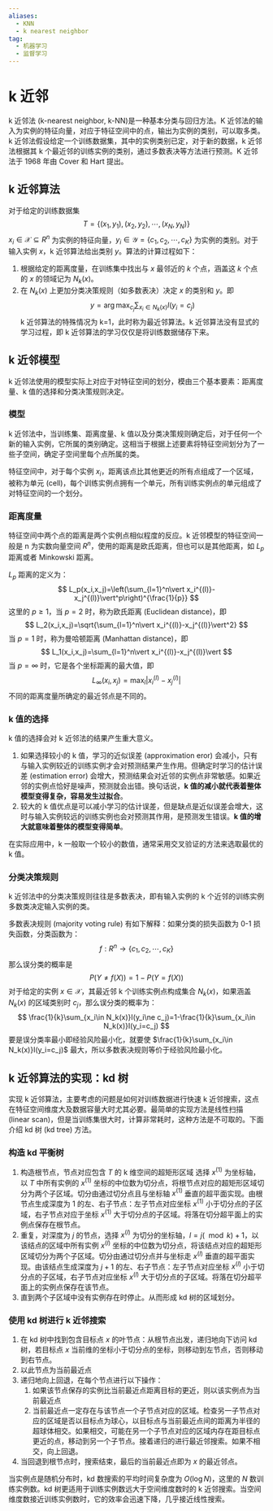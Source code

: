 ```yaml
---
aliases:
  - KNN
  - k nearest neighbor
tag:
  - 机器学习
  - 监督学习
---
```


# k 近邻

k 近邻法 (k-nearest neighbor, k-NN)是一种基本分类与回归方法。K 近邻法的输入为实例的特征向量，对应于特征空间中的点，输出为实例的类别，可以取多类。k 近邻法假设给定一个训练数据集，其中的实例类别已定，对于新的数据，k 近邻法根据其 k 个最近邻的训练实例的类别，通过多数表决等方法进行预测。K 近邻法于 1968 年由 Cover 和 Hart 提出。

## k 近邻算法

对于给定的训练数据集
$$
T=\{(x_1,y_1),(x_2,y_2),\cdots,(x_N,y_N)\}
$$
$x_i\in\mathcal X\subseteq R^n$ 为实例的特征向量，$y_i\in\mathcal Y=\{c_1,c_2,\cdots,c_K\}$ 为实例的类别。对于输入实例 $x$，k 近邻算法给出类别 $y$。算法的计算过程如下：
1. 根据给定的距离度量，在训练集中找出与 $x$ 最邻近的 $k$ 个点，涵盖这 $k$ 个点的 $x$ 的领域记为 $N_k(x)$。
2. 在 $N_k(x)$ 上更加分类决策规则（如多数表决）决定 $x$ 的类别和 $y$。即$$
y=\arg\max_{c_j}\sum_{x_i\in N_k(x)}I(y_i=c_j)
$$
k 近邻算法的特殊情况为 k=1，此时称为最近邻算法。k 近邻算法没有显式的学习过程，即 k 近邻算法的学习仅仅是将训练数据储存下来。

## k 近邻模型

k 近邻法使用的模型实际上对应于对特征空间的划分，模由三个基本要素：距离度量、k 值的选择和分类决策规则决定。

### 模型

k 近邻法中，当训练集、距离度量、k 值以及分类决策规则确定后，对于任何一个新的输入实例，它所属的类别确定。这相当于根据上述要素将特征空间划分为了一些子空间，确定子空间里每个点所属的类。

特征空间中，对于每个实例 $x_i$，距离该点比其他更近的所有点组成了一个区域，被称为单元 (cell)，每个训练实例点拥有一个单元，所有训练实例点的单元组成了对特征空间的一个划分。

### 距离度量

特征空间中两个点的距离是两个实例点相似程度的反应。k 近邻模型的特征空间一般是 n 为实数向量空间 $R^n$，使用的距离是欧氏距离，但也可以是其他距离，如 $L_p$ 距离或者 Minkowski 距离。

$L_p$ 距离的定义为：
$$
L_p(x_i,x_j)=\left(\sum_{l=1}^n\vert x_i^{(l)}-x_j^{(l)}\vert^p\right)^{\frac{1}{p}}
$$
这里的 $p\geqslant 1$，当 $p=2$ 时，称为欧氏距离 (Euclidean distance)，即
$$
L_2(x_i,x_j)=\sqrt{\sum_{l=1}^n\vert x_i^{(l)}-x_j^{(l)}\vert^2}
$$
当 $p=1$ 时，称为曼哈顿距离 (Manhattan distance)，即
$$
L_1(x_i,x_j)=\sum_{l=1}^n\vert x_i^{(l)}-x_j^{(l)}\vert
$$
当 $p=\infty$ 时，它是各个坐标距离的最大值，即
$$
L_\infty(x_i,x_j)=\max_l\vert x_i^{(l)}-x_j^{(l)}\vert
$$
不同的距离度量所确定的最近邻点是不同的。

### k 值的选择

k 值的选择会对 k 近邻法的结果产生重大意义。
1. 如果选择较小的 k 值，学习的近似误差 (approximation eror) 会减小，只有与输入实例较近的训练实例才会对预测结果产生作用。但确定时学习的估计误差 (estimation error) 会增大，预测结果会对近邻的实例点非常敏感。如果近邻的实例点恰好是噪声，预测就会出错。换句话说，**k 值的减小就代表着整体模型变得复杂，容易发生过拟合**。
2. 较大的 k 值优点是可以减小学习的估计误差，但是缺点是近似误差会增大，这时与输入实例较远的训练实例也会对预测其作用，是预测发生错误。**k 值的增大就意味着整体的模型变得简单**。

在实际应用中，k 一般取一个较小的数值，通常采用交叉验证的方法来选取最优的 k 值。

### 分类决策规则

k 近邻法中的分类决策规则往往是多数表决，即有输入实例的 k 个近邻的训练实例多数类决定输入实例的类。

多数表决规则 (majority voting rule) 有如下解释：如果分类的损失函数为 0-1 损失函数，分类函数为：
$$
f:R^n\to\{c_1,c_2,\cdots, c_K\}
$$
那么误分类的概率是
$$
P(Y\ne f(X))=1-P(Y=f(X))
$$
对于给定的实例 $x\in\mathcal X$，其最近邻 k 个训练实例点构成集合 $N_k(x)$，如果涵盖 $N_k(x)$ 的区域类别时 $c_j$，那么误分类的概率为：
$$
\frac{1}{k}\sum_{x_i\in N_k(x)}I(y_i\ne c_j)=1-\frac{1}{k}\sum_{x_i\in N_k(x)}I(y_i=c_j)
$$
要是误分类率最小即经验风险最小化，就要使 $\frac{1}{k}\sum_{x_i\in N_k(x)}I(y_i=c_j)$ 最大，所以多数表决规则等价于经验风险最小化。

## k 近邻算法的实现：kd 树

实现 k 近邻算法，主要考虑的问题是如何对训练数据进行快速 k 近邻搜索，这点在特征空间维度大及数据容量大时尤其必要。最简单的实现方法是线性扫描 (linear scan)，但是当训练集很大时，计算非常耗时，这种方法是不可取的。下面介绍 kd 树 (kd tree) 方法。 

### 构造 kd 平衡树

1. 构造根节点，节点对应包含 $T$ 的 k 维空间的超矩形区域
   选择 $x^{(1)}$ 为坐标轴，以 $T$ 中所有实例的 $x^{(1)}$ 坐标的中位数为切分点，将根节点对应的超矩形区域切分为两个子区域。切分由通过切分点且与坐标轴 $x^{(1)}$ 垂直的超平面实现。由根节点生成深度为 1 的左、右子节点：左子节点对应坐标 $x^{(1)}$ 小于切分点的子区域，右子节点对应于坐标 $x^{(1)}$ 大于切分点的子区域。将落在切分超平面上的实例点保存在根节点。
2. 重复，对深度为 $j$ 的节点，选择 $x^{(l)}$ 为切分的坐标轴，$l=j(\mod k)+1$，以该结点的区域中所有实例 $x^{(l)}$ 坐标的中位数为切分点，将该结点对应的超矩形区域切分为两个子区域。切分由通过切分点并与坐标走 $x^{(l)}$ 垂直的超平面实现。由该结点生成深度为 $j+1$ 的左、右子节点：左子节点对应坐标 $x^{(l)}$ 小于切分点的子区域，右子节点对应坐标 $x^{(l)}$ 大于切分点的子区域。将落在切分超平面上的实例点保存在该节点。
3. 直到两个子区域中没有实例存在时停止。从而形成 kd 树的区域划分。

### 使用 kd 树进行 k 近邻搜索

1. 在 kd 树中找到包含目标点 $x$ 的叶节点：从根节点出发，递归地向下访问 kd 树，若目标点 $x$ 当前维的坐标小于切分点的坐标，则移动到左节点，否则移动到右节点。
2. 以此节点为当前最近点
3. 递归地向上回退，在每个节点进行以下操作：
	1. 如果该节点保存的实例比当前最近点距离目标的更近，则以该实例点为当前最近点
	2. 当前最近点一定存在与该节点一个子节点对应的区域。检查另一子节点对应的区域是否以目标点为球心，以目标点与当前最近点间的距离为半径的超球体相交。如果相交，可能在另一个子节点对应的区域内存在距目标点更近的点，移动到另一个子节点。接着递归的进行最近邻搜索。如果不相交，向上回退。
4. 当回退到根节点时，搜索结束，最后的当前最近点即为 $x$ 的最近邻点。

当实例点是随机分布时，kd 数搜索的平均时间复杂度为 $O(\log N)$，这里的 $N$ 数训练实例数。kd 树更适用于训练实例数远大于空间维度数时的 k 近邻搜索。当空间维度数接近训练实例数时，它的效率会迅速下降，几乎接近线性搜索。